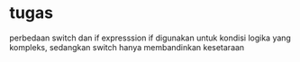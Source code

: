 # tugas

perbedaan switch dan if expresssion
if digunakan untuk kondisi logika yang kompleks, sedangkan switch hanya membandinkan kesetaraan
